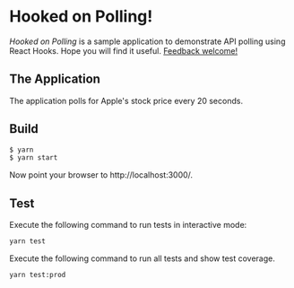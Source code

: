 # Hooked on Polling!

_Hooked on Polling_ is a sample application to demonstrate API polling using
React Hooks. Hope you will find it useful.
[Feedback welcome!](https://twitter.com/NareshJBhatia)

## The Application

The application polls for Apple's stock price every 20 seconds.

## Build

```bash
$ yarn
$ yarn start
```

Now point your browser to http://localhost:3000/.

## Test

Execute the following command to run tests in interactive mode:

```bash
yarn test
```

Execute the following command to run all tests and show test coverage.

```bash
yarn test:prod
```
